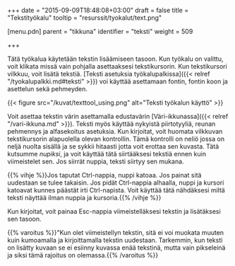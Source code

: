 +++
date = "2015-09-09T18:48:08+03:00"
draft = false
title = "Tekstityökalu"
tooltip = "resurssit/tyokalut/text.png"

[menu.pdn]
    parent = "tikkuna"
    identifier = "teksti"
    weight = 509

+++

Tätä työkalua käytetään tekstin lisäämiseen tasoon. Kun työkalu on valittu, voit klikata missä vain pohjalla asettaaksesi tekstikursorin.
Kun tekstikursori vilkkuu, voit lisätä tekstiä. [Teksti asetuksia työkalupalkissa]({{< relref "/tyokalupalkki.md#teksti" >}}) voi käyttää
asettamaan fontin, fontin koon ja asettelun sekä pehmeyden.

{{< figure src="/kuvat/texttool_using.png" alt="Teksti työkalun käyttö" >}}

Voit asettaa tekstin värin asettamalla edustavärin [Väri-ikkunassa]({{< relref "/vari-ikkuna.md" >}}). Teksti myös käyttää nykyistä
piirtotyyliä, reunan pehmennys ja alfasekoitus asetuksia. Kun kirjoitat, voit huomata vilkkuvan tekstikursorin alapuolella olevan kontrollin.
Tämä kontrolli on neliö jossa on neljä nuolta sisällä ja se sykkii hitaasti jotta voit erottaa sen kuvasta. Tätä kutsumme *nupiksi*, ja
voit käyttää tätä siirtääksesi tekstiä ennen kuin viimeistelet sen. Jos siirrät nuppia, teksti siirtyy sen mukana.

{{% vihje %}}Jos taputat Ctrl-nappia, nuppi katoaa. Jos painat sitä uudestaan se tulee takaisin. Jos pidät Ctrl-nappia alhaalla, nuppi ja kursori katoavat kunnes päästät irti Ctrl-napista. Voit käyttää tätä nähdäksesi miltä teksti näyttää ilman nuppia ja kursoria.{{% /vihje %}}

Kun kirjoitat, voit painaa Esc-nappia viimeistelläksesi tekstin ja lisätäksesi sen tasoon.

{{% varoitus %}}"Kun olet viimeistellyn tekstin, sitä ei voi muokata muuten kuin kumoamalla ja kirjoittamalla tekstin uudestaan. Tarkemmin, kun teksti on lisätty kuvaan se ei esiinny kuvassa enää tekstinä, mutta vain pikseleinä ja siksi tämä rajoitus on olemassa.{{% /varoitus %}}
